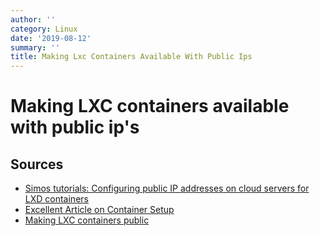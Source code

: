 ```yaml
---
author: ''
category: Linux
date: '2019-08-12'
summary: ''
title: Making Lxc Containers Available With Public Ips
---
```

# Making LXC containers available with public ip's

## Sources

* [Simos tutorials: Configuring public IP addresses on cloud servers for LXD containers](https://blog.simos.info/configuring-public-ip-addresses-on-cloud-servers-for-lxd-containers/)
* [Excellent Article on Container Setup](https://bayton.org/docs/linux/lxd/lxd-zfs-and-bridged-networking-on-ubuntu-16-04-lts/)
* [Making LXC containers public](https://discuss.linuxcontainers.org/t/public-ip-in-the-ct/453)